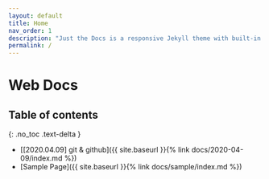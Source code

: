 ```yaml
---
layout: default
title: Home
nav_order: 1
description: "Just the Docs is a responsive Jekyll theme with built-in search that is easily customizable and hosted on GitHub Pages."
permalink: /
---
```


# Web Docs

## Table of contents
{: .no_toc .text-delta }

- [[2020.04.09] git & github]({{ site.baseurl }}{% link docs/2020-04-09/index.md %})
- [Sample Page]({{ site.baseurl }}{% link docs/sample/index.md %})
